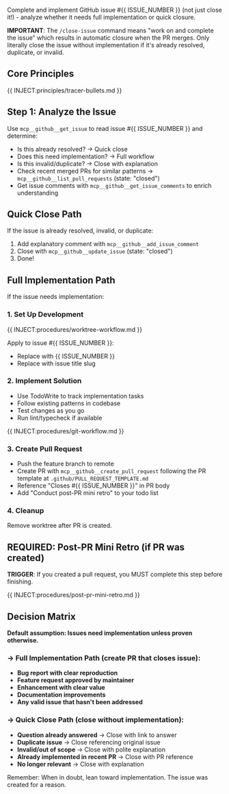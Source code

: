 Complete and implement GitHub issue #{{ ISSUE_NUMBER }} (not just close it!) - analyze whether it needs full implementation or quick closure.

**IMPORTANT**: The `/close-issue` command means "work on and complete the issue" which results in automatic closure when the PR merges. Only literally close the issue without implementation if it's already resolved, duplicate, or invalid.

## Core Principles
{{ INJECT:principles/tracer-bullets.md }}

## Step 1: Analyze the Issue
Use `mcp__github__get_issue` to read issue #{{ ISSUE_NUMBER }} and determine:
- Is this already resolved? → Quick close
- Does this need implementation? → Full workflow
- Is this invalid/duplicate? → Close with explanation
- Check recent merged PRs for similar patterns → `mcp__github__list_pull_requests` (state: "closed")
- Get issue comments with `mcp__github__get_issue_comments` to enrich understanding

## Quick Close Path
If the issue is already resolved, invalid, or duplicate:
1. Add explanatory comment with `mcp__github__add_issue_comment`
2. Close with `mcp__github__update_issue` (state: "closed")
3. Done!

## Full Implementation Path
If the issue needs implementation:

### 1. Set Up Development
{{ INJECT:procedures/worktree-workflow.md }}

Apply to issue #{{ ISSUE_NUMBER }}:
- Replace <NUMBER> with {{ ISSUE_NUMBER }}
- Replace <description> with issue title slug

### 2. Implement Solution
- Use TodoWrite to track implementation tasks
- Follow existing patterns in codebase
- Test changes as you go
- Run lint/typecheck if available

{{ INJECT:procedures/git-workflow.md }}

### 3. Create Pull Request
- Push the feature branch to remote
- Create PR with `mcp__github__create_pull_request` following the PR template at `.github/PULL_REQUEST_TEMPLATE.md`
- Reference "Closes #{{ ISSUE_NUMBER }}" in PR body
- Add "Conduct post-PR mini retro" to your todo list

### 4. Cleanup
Remove worktree after PR is created.

## REQUIRED: Post-PR Mini Retro (if PR was created)
**TRIGGER**: If you created a pull request, you MUST complete this step before finishing.

{{ INJECT:procedures/post-pr-mini-retro.md }}

## Decision Matrix

**Default assumption: Issues need implementation unless proven otherwise.**

### → Full Implementation Path (create PR that closes issue):
- **Bug report with clear reproduction**
- **Feature request approved by maintainer**
- **Enhancement with clear value**
- **Documentation improvements**
- **Any valid issue that hasn't been addressed**

### → Quick Close Path (close without implementation):
- **Question already answered** → Close with link to answer
- **Duplicate issue** → Close referencing original issue
- **Invalid/out of scope** → Close with polite explanation
- **Already implemented in recent PR** → Close with PR reference
- **No longer relevant** → Close with explanation

Remember: When in doubt, lean toward implementation. The issue was created for a reason.